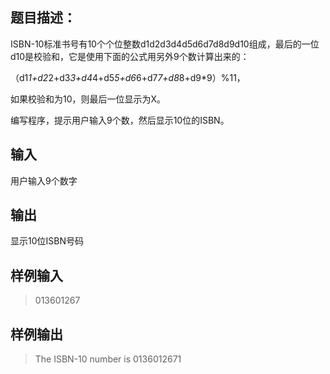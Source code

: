 ## 题目描述： 
ISBN-10标准书号有10个个位整数d1d2d3d4d5d6d7d8d9d10组成，最后的一位d10是校验和，它是使用下面的公式用另外9个数计算出来的：

（d1*1+d2*2+d3*3+d4*4+d5*5+d6*6+d7*7+d8*8+d9*9）%11，

如果校验和为10，则最后一位显示为X。

编写程序，提示用户输入9个数，然后显示10位的ISBN。

## 输入
用户输入9个数字 

## 输出
显示10位ISBN号码 

## 样例输入
> 013601267

## 样例输出
> The ISBN-10 number is 0136012671